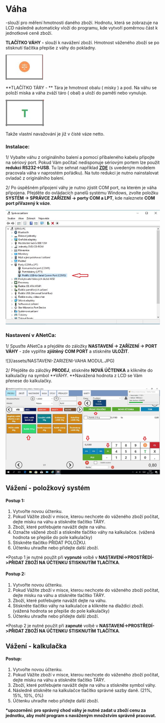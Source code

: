 # Váha

-slouží pro měření hmotnosti daného zboží. Hodnotu, která se zobrazuje na LCD následně automaticky vloží do programu, kde vytvoří poměrnou část k jednotkové ceně zboží.

**TLAČÍTKO VÁHY -** slouží k navážení zboží. Hmotnost váženého zboží se po stisknutí tlačítka přepíše z váhy do pokladny.

![](/assets/KALKULAČKA-VÁHA.JPG)

**TLAČÍTKO TÁRY - ** Tára je hmotnost obalu \( misky \) a pod. Na váhu se položí miska a váha zváží táro \( obal\) a uloží do paměti nebo vynuluje.

![](/assets/KALKULAČKA-TÁRY.JPG)

Takže vlastní navažování je již v čisté váze netto.

### Instalace:

1/ Vybalte váhu z originálního balení a pomocí přibaleného kabelu připojte na sériový port. Pokud Vám počítač nedisponuje sériovým portem lze použít **redukci RS232-&gt;USB**. Tu lze sehnat například [**ZDE**](http://i-tec.cz/?t=3&v=31 "RS232 to USB convertor") \(s uvedeným modelem pracovala váha v naprostém pořádku\). Na tuto redukci je nutno nainstalovat ovladač z originálního balení.

2/ Po úspěšném připojení váhy je nutno zjistit COM port, na kterém je váha připojena. Přejděte do ovládacích panelů systému Windows, zvolte položku **SYSTÉM -&gt; SPRÁVCE ZAŘÍZENÍ -&gt; porty COM a LPT**, kde naleznete **COM port přiřazený k váze**.

![](/assets/Vaha-spravce-zarizeni.JPG)

### **Nastavení v ANetCa:**

1/ Spusťte ANetCa a přejděte do záložky **NASTAVENÍ -&gt; ZAŘÍZENÍ -&gt; PORT VÁHY** - zde vyplňte **zjištěný** **COM PORT** a stiskněte **ULOŽIT**.

![](/assets/NASTAVENI-ZARIZENI-VAHA MODUL.JPG)

2/ Přejděte do záložky **PRODEJ**, stiskněte **NOVÁ ÚČTENKA** a klikněte do kalkulačky na symbol **VÁHY. **Navážená hodnota z LCD se Vám přenese do kalkulačky.

![](/assets/PRODEJ-VAHA4.jpg)

## Vážení - položkový systém

#### Postup 1:

1. Vytvořte novou účtenku.
2. Pokud Vážíte zboží v misce, kterou nechcete do váženého zboží počítat, dejte misku na váhu a stiskněte tlačítko TÁRY.
3. Zboží, které potřebujete navážit dejte na váhu.
4. Označte vážené zboží a stiskněte tlačítko váhy na kalkulačce. \(vážená hodnota se přepíše do pole kalkulačky\)
5. Stiskněte tlačítko PŘIDAT POLOŽKU.
6. Účtenku uhraďte nebo přidejte další zboží.

\*Postup 1 je nutné použít při **vypnuté** volbě v **NASTAVENÍ-&gt;PROSTŘEDÍ-&gt;PŘIDAT ZBOŽÍ NA ÚČTENKU STISKNUTÍM TLAČÍTKA**.

#### Postup 2:

1. Vytvořte novou účtenku.
2. Pokud Vážíte zboží v misce, kterou nechcete do váženého zboží počítat, dejte misku na váhu a stiskněte tlačítko TÁRY.
3. Zboží, které potřebujete navážit dejte na váhu.
4. Stiskněte tlačítko váhy na kalkulačce a klikněte na dlaždici zboží. \(vážená hodnota se přepíše do pole kalkulačky\)
5. Účtenku uhraďte nebo přidejte další zboží.

\*Postup 2 je nutné použít při **zapnuté** volbě v **NASTAVENÍ-&gt;PROSTŘEDÍ-&gt;PŘIDAT ZBOŽÍ NA ÚČTENKU STISKNUTÍM TLAČÍTKA**.

## **Vážení - kalkulačka**

#### Postup:

1. Vytvořte novou účtenku.
2. Pokud Vážíte zboží v misce, kterou nechcete do váženého zboží počítat, dejte misku na váhu a stiskněte tlačítko TÁRY.
3. Zboží, které potřebujete navážit dejte na váhu a stiskněte symbol váhy.
4. Následně stiskněte na kalkulačce tlačítko správné sazby daně. \(21%,  15%,  10%, 0%\)
5. Účtenku uhraďte nebo přidejte další zboží.

**\*upozornění: pro správný chod váhy je nutné zadat u zboží cenu za jednotku, aby mohl program s naváženým množstvím správně pracovat.**



